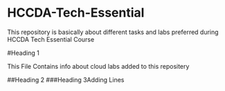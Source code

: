 # HCCDA-Tech-Essential
This repository is basically about different tasks and labs preferred during HCCDA Tech Essential Course

#Heading 1

This File Contains info about cloud labs added to this repositery

##Heading 2
###Heading 3Adding Lines

